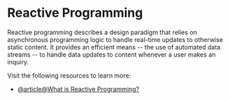 # Reactive Programming

Reactive programming describes a design paradigm that relies on asynchronous programming logic to handle real-time updates to otherwise static content. It provides an efficient means -- the use of automated data streams -- to handle data updates to content whenever a user makes an inquiry.

Visit the following resources to learn more:

- [@article@What is Reactive Programming?](https://www.techtarget.com/searchapparchitecture/definition/reactive-programming)